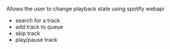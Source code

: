 Allows the user to change playback state using spotify webapi
- search for a track
- add track to queue
- skip track
- play/pause track
